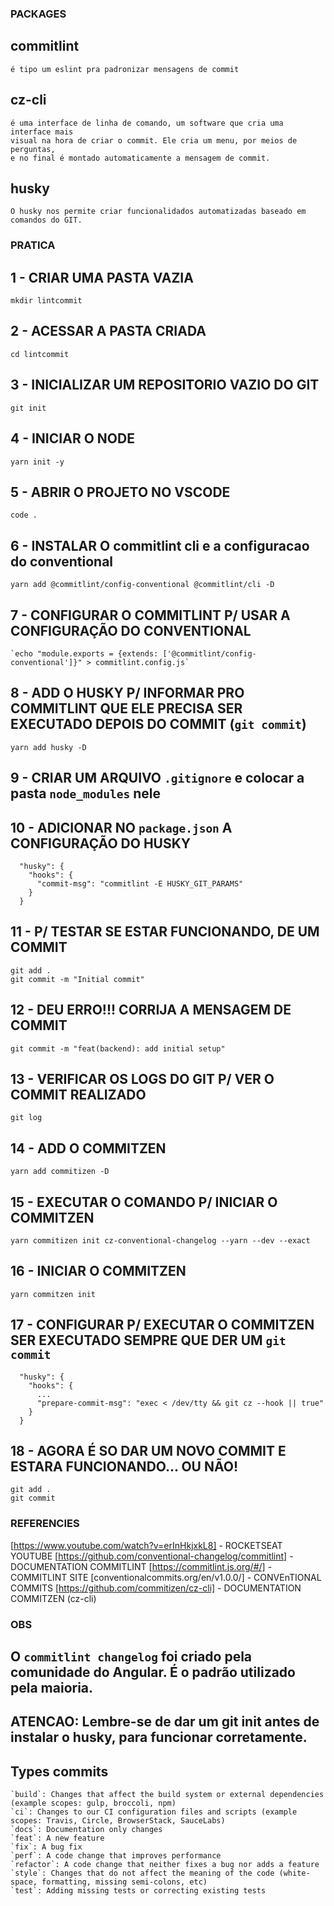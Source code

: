 ### PACKAGES

  ## commitlint
    é tipo um eslint pra padronizar mensagens de commit

  ## cz-cli
    é uma interface de linha de comando, um software que cria uma interface mais
    visual na hora de criar o commit. Ele cria um menu, por meios de perguntas, 
    e no final é montado automaticamente a mensagem de commit.

  ## husky
    O husky nos permite criar funcionalidados automatizadas baseado em comandos do GIT.


### PRATICA

  ## 1   - CRIAR UMA PASTA VAZIA
    mkdir lintcommit
  ## 2   - ACESSAR A PASTA CRIADA
    cd lintcommit
  ## 3   - INICIALIZAR UM REPOSITORIO VAZIO DO GIT
    git init
  ## 4   - INICIAR O NODE
    yarn init -y
  ## 5   - ABRIR O PROJETO NO VSCODE
    code .
  ## 6   - INSTALAR O commitlint cli e a configuracao do conventional
    yarn add @commitlint/config-conventional @commitlint/cli -D
  ## 7   - CONFIGURAR O COMMITLINT P/ USAR A CONFIGURAÇÃO DO CONVENTIONAL 
    `echo "module.exports = {extends: ['@commitlint/config-conventional']}" > commitlint.config.js`
  ## 8   - ADD O HUSKY P/ INFORMAR PRO COMMITLINT QUE ELE PRECISA SER EXECUTADO DEPOIS DO COMMIT (`git commit`)
    yarn add husky -D
  ## 9   - CRIAR UM ARQUIVO `.gitignore` e colocar a pasta `node_modules` nele
  ## 10  - ADICIONAR NO `package.json` A CONFIGURAÇÃO DO HUSKY
      "husky": {
        "hooks": {
          "commit-msg": "commitlint -E HUSKY_GIT_PARAMS"
        }
      }
  ## 11  - P/ TESTAR SE ESTAR FUNCIONANDO, DE UM COMMIT
    git add .
    git commit -m "Initial commit"
  ## 12  - DEU ERRO!!! CORRIJA A MENSAGEM DE COMMIT
    git commit -m "feat(backend): add initial setup"
  ## 13  - VERIFICAR OS LOGS DO GIT P/ VER O COMMIT REALIZADO
    git log
  ## 14  - ADD O COMMITZEN
    yarn add commitizen -D
  ## 15  - EXECUTAR O COMANDO P/ INICIAR O COMMITZEN
    yarn commitizen init cz-conventional-changelog --yarn --dev --exact
  ## 16  - INICIAR O COMMITZEN
    yarn commitzen init
  ## 17  - CONFIGURAR P/ EXECUTAR O COMMITZEN SER EXECUTADO SEMPRE QUE DER UM `git commit`
      "husky": {
        "hooks": {
          ...
          "prepare-commit-msg": "exec < /dev/tty && git cz --hook || true"
        }
      }
  ## 18  - AGORA É SO DAR UM NOVO COMMIT E ESTARA FUNCIONANDO... OU NÃO!
    git add .
    git commit

### REFERENCIES
  [https://www.youtube.com/watch?v=erInHkjxkL8] - ROCKETSEAT YOUTUBE 
  [https://github.com/conventional-changelog/commitlint]  - DOCUMENTATION COMMITLINT
  [https://commitlint.js.org/#/]  - COMMITLINT SITE
  [conventionalcommits.org/en/v1.0.0/]  - CONVEnTIONAL COMMITS
  [https://github.com/commitizen/cz-cli] - DOCUMENTATION COMMITZEN (cz-cli)

### OBS
  ##  O `commitlint changelog` foi criado pela comunidade do Angular. É o padrão utilizado pela maioria.
  ##  ATENCAO: Lembre-se de dar um git init antes de instalar o husky, para funcionar corretamente.

  ## Types commits
    `build`: Changes that affect the build system or external dependencies (example scopes: gulp, broccoli, npm)
    `ci`: Changes to our CI configuration files and scripts (example scopes: Travis, Circle, BrowserStack, SauceLabs)
    `docs`: Documentation only changes
    `feat`: A new feature
    `fix`: A bug fix
    `perf`: A code change that improves performance
    `refactor`: A code change that neither fixes a bug nor adds a feature
    `style`: Changes that do not affect the meaning of the code (white-space, formatting, missing semi-colons, etc)
    `test`: Adding missing tests or correcting existing tests
